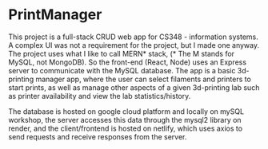 # PrintManager
This project is a full-stack CRUD web app for CS348 - information systems. A complex UI was not a requirement for the project, but I made one anyway. The project uses what I like to call MERN* stack, (* The M stands for MySQL, not MongoDB). So the front-end (React, Node) uses an Express server to communicate with the MySQL database. The app is a basic 3d-printing manager app, where the user can select filaments and printers to start prints, as well as manage other aspects of a given 3d-printing lab such as printer availability and view the lab statistics/history. 

The database is hosted on google cloud platform and locally on mySQL workshop, the server accesses this data through the mysql2 library on render, and the client/frontend is hosted on netlify, which uses axios to send requests and receive responses from the server.
